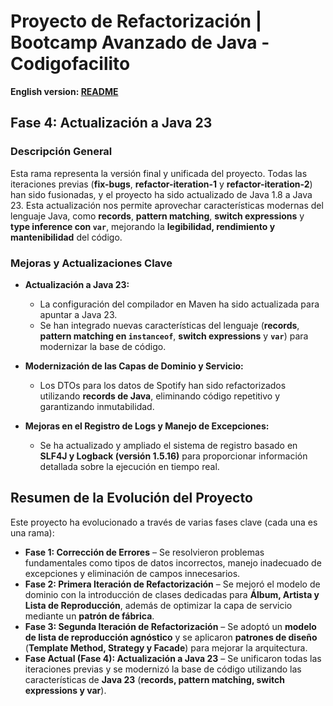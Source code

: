 # Proyecto de Refactorización | Bootcamp Avanzado de Java - Codigofacilito

**English version: [README](README.md)**

## Fase 4: Actualización a Java 23

### Descripción General
Esta rama representa la versión final y unificada del proyecto. Todas las iteraciones previas (**fix-bugs**, **refactor-iteration-1** y **refactor-iteration-2**) han sido fusionadas, y el proyecto ha sido actualizado de Java 1.8 a Java 23. Esta actualización nos permite aprovechar características modernas del lenguaje Java, como **records**, **pattern matching**, **switch expressions** y **type inference con `var`**, mejorando la **legibilidad, rendimiento y mantenibilidad** del código.

### Mejoras y Actualizaciones Clave

- **Actualización a Java 23:**
  - La configuración del compilador en Maven ha sido actualizada para apuntar a Java 23.
  - Se han integrado nuevas características del lenguaje (**records**, **pattern matching en `instanceof`**, **switch expressions** y **`var`**) para modernizar la base de código.

- **Modernización de las Capas de Dominio y Servicio:**
  - Los DTOs para los datos de Spotify han sido refactorizados utilizando **records de Java**, eliminando código repetitivo y garantizando inmutabilidad.
  
- **Mejoras en el Registro de Logs y Manejo de Excepciones:**
  - Se ha actualizado y ampliado el sistema de registro basado en **SLF4J y Logback (versión 1.5.16)** para proporcionar información detallada sobre la ejecución en tiempo real.

## Resumen de la Evolución del Proyecto

Este proyecto ha evolucionado a través de varias fases clave (cada una es una rama):
- **Fase 1: Corrección de Errores** – Se resolvieron problemas fundamentales como tipos de datos incorrectos, manejo inadecuado de excepciones y eliminación de campos innecesarios.
- **Fase 2: Primera Iteración de Refactorización** – Se mejoró el modelo de dominio con la introducción de clases dedicadas para **Álbum, Artista y Lista de Reproducción**, además de optimizar la capa de servicio mediante un **patrón de fábrica**.
- **Fase 3: Segunda Iteración de Refactorización** – Se adoptó un **modelo de lista de reproducción agnóstico** y se aplicaron **patrones de diseño** (**Template Method, Strategy y Facade**) para mejorar la arquitectura.
- **Fase Actual (Fase 4): Actualización a Java 23** – Se unificaron todas las iteraciones previas y se modernizó la base de código utilizando las características de **Java 23** (**records, pattern matching, switch expressions y var**).
